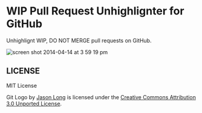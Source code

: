 WIP Pull Request Unhighlignter for GitHub
=========================================

Unhighlignt WIP, DO NOT MERGE pull requests on GitHub.

![screen shot 2014-04-14 at 3 59 19 pm](https://cloud.githubusercontent.com/assets/10515/2695092/fa4c9884-c3cf-11e3-9437-3b0b93a56854.png)

## LICENSE

MIT License

Git Logo by [Jason Long](http://twitter.com/jasonlong) is licensed under the [Creative Commons Attribution 3.0 Unported License](http://creativecommons.org/licenses/by/3.0/).
